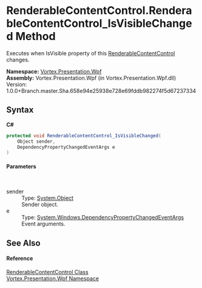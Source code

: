 # RenderableContentControl.RenderableContentControl_IsVisibleChanged Method 
 

Executes when IsVisible property of this <a href="T_Vortex_Presentation_Wpf_RenderableContentControl.md">RenderableContentControl</a> changes.

**Namespace:**&nbsp;<a href="N_Vortex_Presentation_Wpf.md">Vortex.Presentation.Wpf</a><br />**Assembly:**&nbsp;Vortex.Presentation.Wpf (in Vortex.Presentation.Wpf.dll) Version: 1.0.0+Branch.master.Sha.658e94e25938e728e69fddb982274f5d67237334

## Syntax

**C#**<br />
``` C#
protected void RenderableContentControl_IsVisibleChanged(
	Object sender,
	DependencyPropertyChangedEventArgs e
)
```


#### Parameters
&nbsp;<dl><dt>sender</dt><dd>Type: <a href="https://docs.microsoft.com/dotnet/api/system.object" target="_blank">System.Object</a><br />Sender object.</dd><dt>e</dt><dd>Type: <a href="https://docs.microsoft.com/dotnet/api/system.windows.dependencypropertychangedeventargs" target="_blank">System.Windows.DependencyPropertyChangedEventArgs</a><br />Event arguments.</dd></dl>

## See Also


#### Reference
<a href="T_Vortex_Presentation_Wpf_RenderableContentControl.md">RenderableContentControl Class</a><br /><a href="N_Vortex_Presentation_Wpf.md">Vortex.Presentation.Wpf Namespace</a><br />